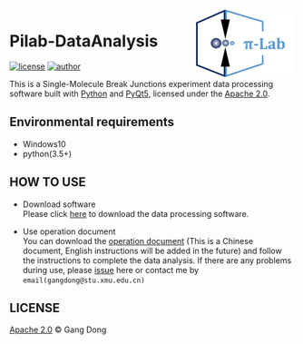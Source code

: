 <img src="/images/pilab-logo.png" alt="logo" height="120" align="right" title="Pilab DataAnalysis" />

# Pilab-DataAnalysis
[![license](https://img.shields.io/badge/license-Apache--2.0-blue.svg)](https://github.com/Gang-Dong/Pilab-DataAnalysis/blob/master/LICENSE)
[![author](https://img.shields.io/badge/author-Gang--Dong-blue.svg)](https://github.com/Gang-Dong)

This is a Single-Molecule Break Junctions experiment data processing software built with [Python](https://www.python.org) and [PyQt5](https://riverbankcomputing.com/software/pyqt/download5), licensed under the [Apache 2.0](LICENSE).

## Environmental requirements
* Windows10
* python(3.5+)

## HOW TO USE  
* Download software  
Please click [here](https://github.com/Gang-Dong/Pilab-DataAnalysis/releases) to download the data processing software.

* Use operation document  
You can download the [operation document](https://github.com/Gang-Dong/Pilab-DataAnalysis/blob/master/Operation-document/%E6%93%8D%E4%BD%9C%E6%96%87%E6%A1%A31.1.docx) (This is a Chinese document, English instructions will be added in the future)
and follow the instructions to complete the data analysis. If there are any problems during use, 
please [issue](https://github.com/Gang-Dong/Pilab-DataAnalysis/issues) here or contact me by `email(gangdong@stu.xmu.edu.cn)`

## LICENSE
[Apache 2.0](LICENSE) © Gang Dong
